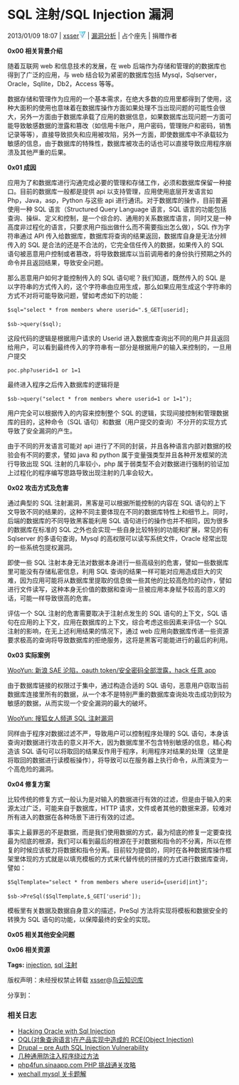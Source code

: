 # SQL 注射/SQL Injection 漏洞

2013/01/09 18:07 | [xsser](http://drops.wooyun.org/author/xsser "由 xsser 发布")![](img/img1_u56_png.jpg)   | [漏洞分析](http://drops.wooyun.org/category/papers "查看 漏洞分析 中的全部文章")  | 占个座先  | 捐赠作者

**0x00 相关背景介绍**

随着互联网 web 和信息技术的发展，在 web 后端作为存储和管理的的数据库也得到了广泛的应用，与 web 结合较为紧密的数据库包括 Mysql，Sqlserver，Oracle，Sqllite，Db2，Access 等等。

数据存储和管理作为应用的一个基本需求，在绝大多数的应用里都得到了使用，这种大面积的使用也意味着在数据库操作方面如果处理不当出现问题的可能性会很大，另外一方面由于数据库承载了应用的数据信息，如果数据库出现问题一方面可能导致敏感数据的泄露和篡改（如信用卡账户，用户密码，管理账户和密码，销售记录等等），直接导致损失和应用被攻陷，另外一方面，即使数据库中不承载较为敏感的信息，由于数据库的特殊性，数据库被攻击的话也可以直接导致应用程序崩溃及其他严重的后果。

**0x01 成因**

应用为了和数据库进行沟通完成必要的管理和存储工作，必须和数据库保留一种接口。目前的数据库一般都是提供 api 以支持管理，应用使用底层开发语言如 Php，Java，asp，Python 与这些 api 进行通讯。对于数据库的操作，目前普遍使用一种 SQL 语言（Structured Query Language 语言，SQL 语言的功能包括查询、操纵、定义和控制，是一个综合的、通用的关系数据库语言，同时又是一种高度非过程化的语言，只要求用户指出做什么而不需要指出怎么做），SQL 作为字符串通过 API 传入给数据库，数据库将查询的结果返回，数据库自身是无法分辨传入的 SQL 是合法的还是不合法的，它完全信任传入的数据，如果传入的 SQL 语句被恶意用户控制或者篡改，将导致数据库以当前调用者的身份执行预期之外的命令并且返回结果，导致安全问题。

那么恶意用户如何才能控制传入的 SQL 语句呢？我们知道，既然传入的 SQL 是以字符串的方式传入的，这个字符串由应用生成，那么如果应用生成这个字符串的方式不对将可能导致问题，譬如考虑如下的功能：

```
$sql="select * from members where userid=".$_GET[userid];

$sb->query($sql); 
```

这段代码的逻辑是根据用户请求的 Userid 进入数据库查询出不同的用户并且返回给用户，可以看到最终传入的字符串有一部分是根据用户的输入来控制的，一旦用户提交

```
poc.php?userid=1 or 1=1 
```

最终进入程序之后传入数据库的逻辑将是

```
$sb->query("select * from members where userid=1 or 1=1"); 
```

用户完全可以根据传入的内容来控制整个 SQL 的逻辑，实现间接控制和管理数据库的目的，这种命令（SQL 语句）和数据（用户提交的查询）不分开的实现方式导致了安全漏洞的产生。

由于不同的开发语言可能对 api 进行了不同的封装，并且各种语言内部对数据的校验会有不同的要求，譬如 java 和 python 属于变量强类型并且各种开发框架的流行导致出现 SQL 注射的几率较小，php 属于弱类型不会对数据进行强制的验证加上过程化的程序编写思路导致出现注射的几率会较大。

**0x02 攻击方式及危害**

通过典型的 SQL 注射漏洞，黑客是可以根据所能控制的内容在 SQL 语句的上下文导致不同的结果的，这种不同主要体现在不同的数据库特性上和细节上。同时，后端的数据库的不同导致黑客能利用 SQL 语句进行的操作也并不相同，因为很多的数据库在标准的 SQL 之外也会实现一些自身比较特别的功能和扩展，常见的有 Sqlserver 的多语句查询，Mysql 的高权限可以读写系统文件，Oracle 经常出现的一些系统包提权漏洞。

即使一些 SQL 注射本身无法对数据本身进行一些高级别的危害，譬如一些数据库里可能没有存储私密信息，利用 SQL 查询的结果一样可能对应用造成巨大的灾难，因为应用可能将从数据库里提取的信息做一些其他的比较高危险的动作，譬如进行文件读写，这种本身无价值的数据和查询一旦被应用本身赋予较高的意义的话，可能一样导致很高的危害。

评估一个 SQL 注射的危害需要取决于注射点发生的 SQL 语句的上下文，SQL 语句在应用的上下文，应用在数据库的上下文，综合考虑这些因素来评估一个 SQL 注射的影响，在无上述利用结果的情况下，通过 web 应用向数据库传递一些资源要求极高的查询将导致数据库的拒绝服务，这将是黑客可能能进行的最后的利用。

**0x03 实际案例**

[WooYun: 新浪 SAE 沦陷，oauth token/安全密码全部泄露，hack 任意 app](http://www.wooyun.org/bugs/wooyun-2012-011189)

由于数据库链接的权限过于集中，通过构造合适的 SQL 语句，恶意用户窃取当前数据库连接里所有的数据，从一个本不是特别严重的数据库查询处攻击成功到较为敏感的数据，从而实现一个安全漏洞的最大的破坏。

[WooYun: 搜狐女人频道 SQL 注射漏洞](http://www.wooyun.org/bugs/wooyun-2010-0547)

同样由于程序对数据过滤不严，导致用户可以控制程序处理的 SQL 语句，本身该查询对数据进行攻击的意义并不大，因为数据库里不包含特别敏感的信息，精心构造该 SQL 语句可以将取回的结果反作用于程序，利用程序对结果的处理（这里是将取回的数据进行读模板操作），将导致可以在服务器上执行命令，从而演变为一个高危险的漏洞。

**0x04 修复方案**

比较传统的修复方式一般认为是对输入的数据进行有效的过滤，但是由于输入的来源太过广泛，可能来自于数据库，HTTP 请求，文件或者其他的数据来源，较难对所有进入的数据在各种场景下进行有效的过滤。

事实上最罪恶的不是数据，而是我们使用数据的方式，最为彻底的修复一定要查找最为彻底的根源，我们可以看到最后的根源在于对数据和指令的不分离，所以在修复的时候应该极力将数据和指令分离。目前较为提倡的，同时在各种数据库操作框架里体现的方式就是以填充模板的方式来代替传统的拼接的方式进行数据库查询，譬如：

```
$SqlTemplate="select * from members where userid={userid|int}";

$sb->PreSql($SqlTemplate,$_GET['userid']); 
```

模板里有关数据及数据自身意义的描述，PreSql 方法将实现将模板和数据安全的转换为 SQL 语句的功能，以保障最终的安全的实现。

**0x05 相关其他安全问题**

**0x06 相关资源**

**Tags:** [injection](http://drops.wooyun.org/tag/injection), [sql 注射](http://drops.wooyun.org/tag/sql%e6%b3%a8%e5%b0%84)

版权声明：未经授权禁止转载 [xsser](http://drops.wooyun.org/author/xsser "由 xsser 发布")@[乌云知识库](http://drops.wooyun.org)

分享到：

### 相关日志

*   [Hacking Oracle with Sql Injection](http://drops.wooyun.org/tips/57)
*   [OQL(对象查询语言)在产品实现中造成的 RCE(Object Injection)](http://drops.wooyun.org/papers/4115)
*   [Drupal – pre Auth SQL Injection Vulnerability](http://drops.wooyun.org/papers/3197)
*   [几种通用防注入程序绕过方法](http://drops.wooyun.org/papers/353)
*   [php4fun.sinaapp.com PHP 挑战通关攻略](http://drops.wooyun.org/papers/660)
*   [wechall mysql 关卡题解](http://drops.wooyun.org/papers/1321)